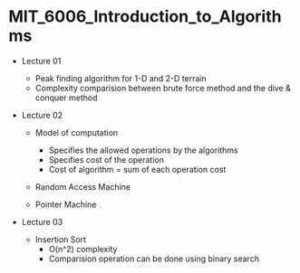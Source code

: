 # MIT_6006_Introduction_to_Algorithms

 - Lecture 01 
   - Peak finding algorithm for 1-D and 2-D terrain
   - Complexity comparision between brute force method and the dive & conquer method 
    
 - Lecture 02
   - Model of computation
     - Specifies the allowed operations by the algorithms
     - Specifies cost of the operation
     - Cost of algorithm = sum of each operation cost
   
   - Random Access Machine
   - Pointer Machine
   
 - Lecture 03 
   - Insertion Sort
     - O(n^2) complexity
     - Comparision operation can be done using binary search
     
     
   
